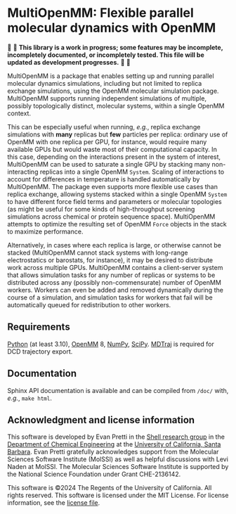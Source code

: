 MultiOpenMM: Flexible parallel molecular dynamics with OpenMM
=============================================================

🚧 🚧 **This library is a work in progress; some features may be incomplete,
incompletely documented, or incompletely tested.  This file will be updated as
development progresses.** 🚧 🚧 

MultiOpenMM is a package that enables setting up and running parallel molecular
dynamics simulations, including but not limited to replica exchange simulations,
using the OpenMM molecular simulation package.  MultiOpenMM supports running
independent simulations of multiple, possibly topologically distinct, molecular
systems, within a single OpenMM context.

This can be especially useful when running, *e.g.*, replica exchange simulations
with **many** replicas but **few** particles per replica: ordinary use of OpenMM
with one replica per GPU, for instance, would require many available GPUs but
would waste most of their computational capacity.  In this case, depending on
the interactions present in the system of interest, MultiOpenMM can be used to
saturate a single GPU by stacking many non-interacting replicas into a single
OpenMM `System`.  Scaling of interactions to account for differences in
temperature is handled automatically by MultiOpenMM.  The package even supports
more flexible use cases than replica exchange, allowing systems stacked within a
single OpenMM `System` to have different force field terms and parameters or
molecular topologies (as might be useful for some kinds of high-throughput
screening simulations across chemical or protein sequence space).  MultiOpenMM
attempts to optimize the resulting set of OpenMM `Force` objects in the stack to
maximize performance.

Alternatively, in cases where each replica is large, or otherwise cannot be
stacked (MultiOpenMM cannot stack systems with long-range electrostatics or
barostats, for instance), it may be desired to distribute work across multiple
GPUs.  MultiOpenMM contains a client-server system that allows simulation tasks
for any number of replicas or systems to be distributed across any (possibly
non-commensurate) number of OpenMM workers.  Workers can even be added and
removed dynamically during the course of a simulation, and simulation tasks for
workers that fail will be automatically queued for redistribution to other
workers.

Requirements
------------

[Python](https://www.python.org/) (at least 3.10), [OpenMM](https://openmm.org/)
8, [NumPy](https://numpy.org/), [SciPy](https://scipy.org).
[MDTraj](https://www.mdtraj.org) is required for DCD trajectory export.

Documentation
-------------

Sphinx API documentation is available and can be compiled from `/doc/` with,
*e.g.*, `make html`.

Acknowledgment and license information
--------------------------------------

This software is developed by Evan Pretti in the [Shell research
group](https://theshelllab.org/) in the [Department of Chemical
Engineering](https://www.chemengr.ucsb.edu/) at the [University of California,
Santa Barbara](https://www.ucsb.edu/).  Evan Pretti gratefully acknowledges
support from the Molecular Sciences Software Institute (MolSSI) as well as
helpful discussions with Levi Naden at MolSSI.  The Molecular Sciences Software
Institute is supported by the National Science Foundation under Grant
CHE-2136142.

This software is ©2024 The Regents of the University of California.  All rights
reserved.  This software is licensed under the MIT License.  For license
information, see the [license file](LICENSE.md).
